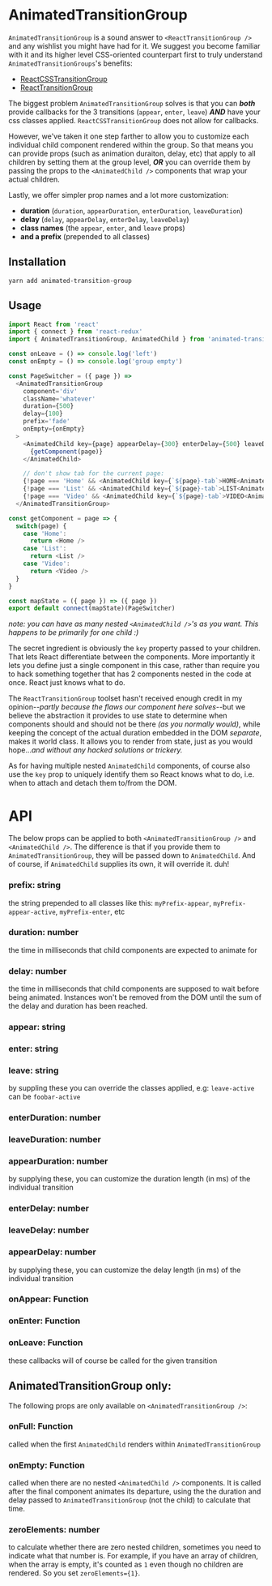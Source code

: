 # AnimatedTransitionGroup

`AnimatedTransitionGroup` is a sound answer to `<ReactTransitionGroup />` and any wishlist you might have had for it. 
We suggest you become familiar with it and its higher level CSS-oriented counterpart first to truly understand `AnimatedTransitionGroups`'s benefits:

* [ReactCSSTransitionGroup](https://facebook.github.io/react/docs/animation.html)
* [ReactTransitionGroup](https://facebook.github.io/react/docs/animation.html#low-level-api-reacttransitiongroup)


The biggest problem `AnimatedTransitionGroup` solves is that you can ***both*** provide callbacks for the 3 transitions (`appear`, `enter`, `leave`) ***AND***
have your css classes applied. `ReactCSSTransitionGroup` does not allow for callbacks.

However, we've taken it one step farther to allow you to customize each individual child component rendered within the group. So that
means you can provide props (such as animation duraiton, delay, etc) that apply to all children by setting them at the group level,
***OR*** you can override them by passing the props to the `<AnimatedChild />` components that wrap your actual children.

Lastly, we offer simpler prop names and a lot more customization:

* **duration** (`duration`, `appearDuration`, `enterDuration`, `leaveDuration`)
* **delay** (`delay`, `appearDelay`, `enterDelay`, `leaveDelay`)
* **class names** (the `appear`, `enter`, and `leave` props)
* **and a prefix** (prepended to all classes)

## Installation
```yarn add animated-transition-group```


## Usage

```javascript
import React from 'react'
import { connect } from 'react-redux'
import { AnimatedTransitionGroup, AnimatedChild } from 'animated-transition-group'

const onLeave = () => console.log('left')
const onEmpty = () => console.log('group empty')

const PageSwitcher = ({ page }) =>
  <AnimatedTransitionGroup 
    component='div'
    className='whatever'
    duration={500}
    delay={100}
    prefix='fade'
    onEmpty={onEmpty}
  >
    <AnimatedChild key={page} appearDelay={300} enterDelay={500} leaveDuration={1000} onLeave={onLeave}>
      {getComponent(page)}
    </AnimatedChild>

    // don't show tab for the current page:
    {!page === 'Home' && <AnimatedChild key={`${page}-tab`>HOME<AnimatedChild>}
    {!page === 'List' && <AnimatedChild key={`${page}-tab`>LIST<AnimatedChild>}
    {!page === 'Video' && <AnimatedChild key={`${page}-tab`>VIDEO<AnimatedChild>}
  </AnimatedTransitionGroup>

const getComponent = page => {
  switch(page) {
    case 'Home':  
      return <Home />
    case 'List':  
      return <List />
    case 'Video':  
      return <Video />
  }
}

const mapState = ({ page }) => ({ page })
export default connect(mapState)(PageSwitcher)
```
*note: you can have as many nested `<AnimatedChild />`'s as you want. This happens to be primarily for one child :)*

The secret ingredient is obviously the `key` property passed to your children. That lets React differentiate between
the components. More importantly it lets you define just a single component in this case, rather than require you to
hack something together that has 2 components nested in the code at once. React just knows what to do. 

The `ReactTransitionGroup`
toolset hasn't received enough credit in my opinion--*partly because the flaws our component here solves*--but we believe the abstraction
it provides to use state to determine when components should and should not be there *(as you normally would)*, while keeping the concept of the actual 
duration embedded in the DOM *separate*, makes it world class. It allows you to render from state, just as you would hope...*and
without any hacked solutions or trickery.*

As for having multiple nested `AnimatedChild` components, of course also use the `key` prop to uniquely identify them so React
knows what to do, i.e. when to attach and detach them to/from the DOM.

# API
The below props can be applied to both `<AnimatedTransitionGroup />` and `<AnimatedChild />`. The difference is that if
you provide them to `AnimatedTransitionGroup`, they will be passed down to `AnimatedChild`. And of course, if `AnimatedChild`
supplies its own, it will override it. duh!

### prefix: string
the string prepended to all classes like this: `myPrefix-appear`, `myPrefix-appear-active`, `myPrefix-enter`, etc

### duration: number
the time in milliseconds that child components are expected to animate for

### delay: number
the time in milliseconds that child components are supposed to wait before being animated. Instances won't be 
removed from the DOM until the sum of the delay and duration has been reached.

### appear: string
### enter: string
### leave: string
by suppling these you can override the classes applied, e.g: `leave-active` can be `foobar-active`

### enterDuration: number
### leaveDuration: number
### appearDuration: number
by supplying these, you can customize the duration length (in ms) of the individual transition

### enterDelay: number
### leaveDelay: number
### appearDelay: number
by supplying these, you can customize the delay length (in ms) of the individual transition

### onAppear: Function
### onEnter: Function
### onLeave: Function
these callbacks will of course be called for the given transition


## AnimatedTransitionGroup only:
The following props are only available on `<AnimatedTransitionGroup />`:

### onFull: Function
called when the first `AnimatedChild` renders within `AnimatedTransitionGroup`

### onEmpty: Function
called when there are no nested `<AnimatedChild />` components. It is called after the final component animates its departure, using
the the duration and delay passed to `AnimatedTransitionGroup` (not the child) to calculate that time.

### zeroElements: number
to calculate whether there are zero nested children, sometimes you need to indicate what that number is. For example,
if you have an array of children, when the array is empty, it's counted as `1` even though no children are rendered. 
So you set `zeroElements={1}`.
